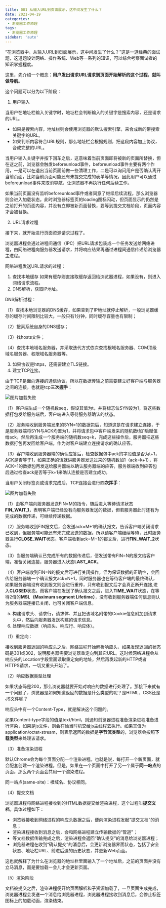 ```yaml
---
title: 001 从输入URL到页面展示，这中间发生了什么？
date: 2021-04-19
categories: 
 - 浏览器工作原理
tags:
 - 浏览器工作原理
sidebar: 'auto'
---
```


“在浏览器中，从输入URL到页面展示，这中间发生了什么？”这是一道经典的面试题，这道题设计网络、操作系统、Web等一系列的知识，可以综合考察面试者的知识掌握程度。

这里，先介绍一个概念：**用户发出请求URL请求到页面开始解析的这个过程，就叫做导航**。

这个问题可以分为以下阶段：

1. 用户输入

当用户在地址栏输入关键字时，地址栏会判断输入的关键字是搜索内容，还是请求的URL。

- 如果是搜索内容，地址栏则会使用浏览器的默认搜索引擎，来合成新的带搜索关键字的URL。
- 如果判断内容符合URL规则，那么地址栏会根据规则，把这段内容加上协议，合成完整的URL。

当用户输入关键字并按下回车之后，这意味着当前页面即将被新的页面所替换，但在这之前，浏览器会触发beforeunload事件，beforeunload事件主要有两个作用，一是可以在退出当前页面前做一些清理工作，二是可以询问用户是否确认离开当前页面，比如当前页面可能还有未提交完成的表单等情况，因此用户可以通过beforeunload事件来取消导航，让浏览器不再执行任何后续工作。

如果当前页面没有监听beforeunload事件或者同意了继续后续流程，那么浏览器则会进入加载状态。此时浏览器标签页的loading图标闪动，但页面显示的仍然是之前打开的页面内容，并没有立即被新页面替换，要等到提交文档阶段，页面内容才会被替换。

2. URL请求过程

接下来，就开始进行页面资源请求过程了。

浏览器进程会通过进程间通信（IPC）把URL请求包装成一个任务发送给网络进程，由网络进程向服务器发送请求，并将响应结果再通过进程间通信传递给浏览器主进程。

网络进程发送URL请求的过程：
1. 查找本地缓存 如果有缓存则直接取缓存返回给浏览器进程，如果没有，则进入网络请求流程。
2. DNS解析，获取IP地址。

DNS解析过程：

（1）查找本地浏览器的DNS缓存，如果查到了IP地址就停止解析，一般浏览器缓存的缓存时间限制比较大，一般只有1分钟，同时缓存容量也有限制；

（2）搜索系统自身的DNS缓存；

（3）找hosts文件；

（4）查找本地域名服务器，并采取迭代方式依次查找根域名服务器、COM顶级域名服务器、权限域名服务器等。

3. 如果协议是https，还需要建立TLS链接。
4. 建立TCP连接。

由于TCP是面向连接的通信协议，所以在数据传输之前需要建立好客户端与服务器之间的连接，也就是tcp**三次握手**：

<img :src="$withBase('/browser/三次握手.png')" alt="图片加载失败" title="三次握手">

（1）客户端生成一个随机数seq，假设其值为t，并将标志位SYN设为1，将这些数据打包发给服务端后，客户端进入等待服务器确认的状态。

（2）服务端收到服务端发来的SYN=1的数据包后，知道这是在请求建立连接，于是服务器端将SYN与ACK均置为1，并将请求包中客户端发来的随机数t加1后赋值给ack，然后再生成一个服务端的随机数seq=k，完成这些操作后，服务器把这些数据打包再发回给客户端，作为对客户端建立连接请求的确认应答。

（3）客户端收到服务器端的确认应答后，检查数据包中ack的字段值是否为t+1，ACK是否等于1，如果正确的话就讲服务器发送过来的随机数加1（ack=k+1），将ACK=1的数据包再发送给服务器端以确认服务器端的应答，服务器端收到应答包后通过检查ack是否等于k+1来确认连接是否建立成功。


当用户关闭标签页或请求完成后，TCP连接会进行**四次挥手**：

<img :src="$withBase('/browser/四次挥手.png')" alt="图片加载失败" title="四次挥手">

（1）由客户端向服务器发送FIN=M的指令，随后进入等待请求状态**FIN_WAIT_1**，表明客户端已经没有向服务器发送的数据，但若服务器此时还有为完成的数据传递，可继续传递数据。

（2）服务端收到FIN报文后，会发送ack=M+1的确认报文，告诉客户端关闭请求已收到，但服务端可能还有未完成发送的数据，所以请客户端继续等待，此时服务器进行**CLOSE_WAIT**状态。客户端收到ack=M+1的报文后，进行**FIN_WAIT_2**状态。

（3）当服务端确认已完成所有的数据传递后，便发送带有FIN=N的报文给客户端，准备关闭连接，服务器进入状态**LAST_ACK**。

（4）客户端收到FIN=N的报文后可进行关闭操作，但为保证数据的正确性，会回传给服务器端一个确认报文ack=N+1，同时服务器也在等待客户端的最终确认，如果服务器端没有收到报文则会进行重传，只有收到报文后才会真正断开连接,进入**CLOSED**状态。而客户端在发送了确认报文之后，进入**TIME_WAIT**状态，在等待2倍的**MSL（Maximum segment Lifetime）**，没有收到服务器端任何信息则认为服务器端连接已关闭，也可关闭客户端信息。


5. 构建请求头、请求行，请求体、并且把该域名附带的Cookie信息附加到请求头中，然后向服务器发送构建的请求信息。
6. 处理响应数据（响应头、响应行、响应体）。

（1）重定向：

接收到服务器返回的响应头之后，网络进程开始解析响应头，如果发现返回的状态码是301或302，说明服务器需要浏览器重定向到其它URL。这时候网络进程会从响应头的Location字段里面读取重定向的地址，然后再发起新的HTTP或者HTTPS请求，一切又重头开始了。

（2）响应数据类型处理

如果状态码是200，那么浏览器就要开始对响应的数据进行处理了。那接下来就有一个问题了，浏览器是如何知道返回的数据是什么类型的呢？是HTML、CSS还是JS文件呢？

响应头中有一个Content-Type，就是解决这个问题的。

如果Content-type字段的值是text/html，则通知浏览器进程准备渲染进程准备进行渲染，如果是js文件，则会在恰当时机交给js主线程去执行。如果其值为application/octet-stream，则表示返回的数据是**字节流类型**的，浏览器会按照**下载类型**来处理该请求。

（3）准备渲染进程

默认Chrome会为每个页面分配一个渲染进程。也就是说，每打开一个新页面，就会配套创建一个渲染进程。但是，如果在一个页面中打开了另一个属于**同一站点**的页面，那么两个页面会共用一个渲染进程。

同一站点(same-site)：根域名、协议相同。

（4）提交文档

浏览器进程将网络进程接收到的HTML数据提交给渲染进程，这个过程叫**提交文档**。具体过程如下：

- 浏览器接收到网络进程的响应头数据之后，便向渲染进程发起“提交文档”的消息；
- 渲染进程接收到消息之后，会和网络进程建立传输数据的“管道”；
- 等文档数据传输完成之后，渲染进程会返回“确认提交”的消息给浏览器进程；
- 浏览器进程在收到“确认提交”的消息后，会更新浏览器界面状态，包括了安全状态、地址栏URL、前进后退的历史状态，并更新Web页面。

这也就解释了为什么在浏览器的地址栏里面输入了一个地址后，之前的页面并没有立马消息，而是要加载一会儿才会更新页面。

（5）渲染阶段

文档被提交之后，渲染进程便开始页面解析和子资源加载了，一旦页面生成完成，浏览器进程会发送一个消息给浏览器进程，浏览器进程接收到消息后，会停止标签图标上的加载动画，渲染结束。